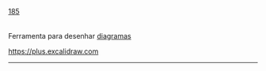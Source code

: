 [185](https://github.com/guilhermeprokisch/ideias/issues/185) 
###### 

Ferramenta para desenhar [diagramas](diagramas)


https://plus.excalidraw.com

-------------------------------------------------------------------------------

